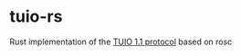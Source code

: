 # tuio-rs
Rust implementation of the [TUIO 1.1 protocol](https://www.tuio.org/?specification) based on rosc
